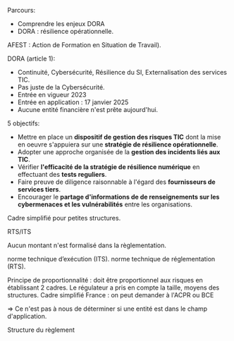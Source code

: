 Parcours:
* Comprendre les enjeux DORA
* DORA : résilience opérationnelle.

AFEST : Action de Formation en Situation de Travail).

DORA (article 1):
* Continuité, Cybersécurité, Résilience du SI, Externalisation des services TIC.
* Pas juste de la Cybersécurité.
* Entrée en vigueur 2023
* Entrée en application : 17 janvier 2025
* Aucune entité financière n'est prête aujourd'hui.

5 objectifs:
* Mettre en place un **dispositif de gestion des risques TIC** dont la mise en oeuvre s'appuiera sur une **stratégie de résilience opérationnelle**.
* Adopter une approche organisée de la **gestion des incidents liés aux TIC**.
* Vérifier **l'efficacité de la stratégie de résilience numérique** en effectuant des **tests reguliers**.
* Faire preuve de diligence raisonnable à l'égard des **fournisseurs de services tiers**.
* Encourager le **partage d'informations de de renseignements sur les cybermenaces et les vulnérabilités** entre les organisations.

Cadre simplifié pour petites structures.

RTS/ITS

Aucun montant n'est formalisé dans la règlementation.

norme technique d’exécution (ITS).
norme technique de réglementation (RTS).

Principe de proportionnalité : doit être proportionnel aux risques en établissant 2 cadres. Le régulateur a pris en compte la taille, moyens des structures.
Cadre simplifié
France : on peut demander à l'ACPR ou BCE

=> Ce n'est pas à nous de déterminer si une entité est dans le champ d'application.

Structure du règlement
